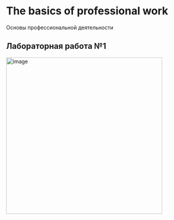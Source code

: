 # The basics of professional work

Основы профессиональной деятельности

## Лабораторная работа №1

<img width="420" alt="image" src="https://user-images.githubusercontent.com/127943609/225345799-9025500e-e729-4f88-a135-af0859d1a9d8.png">
